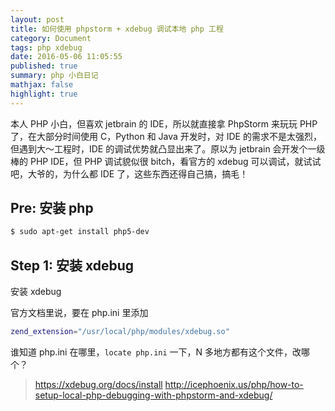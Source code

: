 ```yaml
---
layout: post
title: 如何使用 phpstorm + xdebug 调试本地 php 工程
category: Document
tags: php xdebug
date: 2016-05-06 11:05:55
published: true
summary: php 小白日记
mathjax: false
highlight: true
---
```


本人 PHP 小白，但喜欢 jetbrain 的 IDE，所以就直接拿 PhpStorm 来玩玩 PHP 了，在大部分时间使用 C，Python 和 Java 开发时，对 IDE 的需求不是太强烈，但遇到大～工程时，IDE 的调试优势就凸显出来了。原以为 jetbrain 会开发个一级棒的 PHP IDE，但 PHP 调试貌似很 bitch，看官方的 xdebug 可以调试，就试试吧，大爷的，为什么都 IDE 了，这些东西还得自己搞，搞毛！

## Pre: 安装 php

```bash
$ sudo apt-get install php5-dev
```

## Step 1: 安装 xdebug

安装 xdebug

官方文档里说，要在 php.ini 里添加

```bash
zend_extension="/usr/local/php/modules/xdebug.so"
```

谁知道 php.ini 在哪里，`locate php.ini` 一下，N 多地方都有这个文件，改哪个？

> https://xdebug.org/docs/install
> http://icephoenix.us/php/how-to-setup-local-php-debugging-with-phpstorm-and-xdebug/
